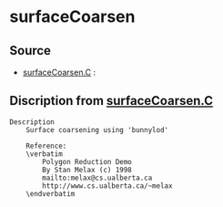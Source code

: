 # surfaceCoarsen

## Source

- [surfaceCoarsen.C](surfaceCoarsen.C) : 


## Discription from [surfaceCoarsen.C](surfaceCoarsen.C)

```
Description
    Surface coarsening using 'bunnylod'

    Reference:
    \verbatim
        Polygon Reduction Demo
        By Stan Melax (c) 1998
        mailto:melax@cs.ualberta.ca
        http://www.cs.ualberta.ca/~melax
    \endverbatim


```

